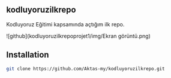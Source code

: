 
## kodluyoruzilkrepo
Kodluyoruz Eğitimi kapsamında açtığım ilk repo.

![github](kodluyoruzilkrepoprojet1/img/Ekran görüntü.png)
## Installation
```bash
git clone https://github.com/Aktas-my/kodluyoruzilkrepo.git
```
